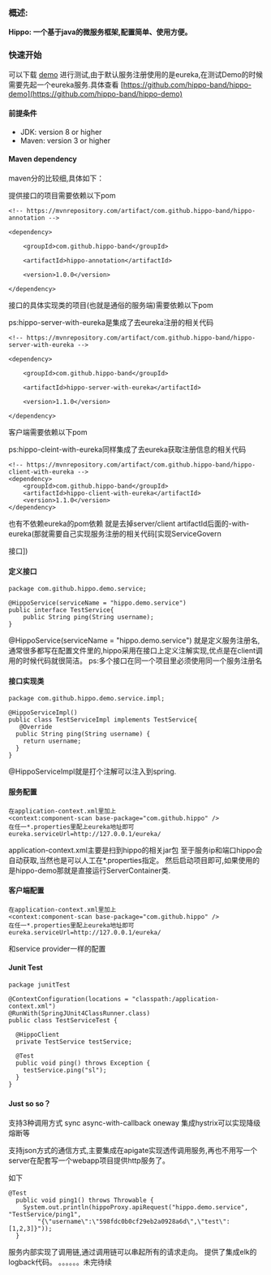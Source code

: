 ### **概述:**

**Hippo: 一个基于java的微服务框架,配置简单、使用方便。**

### 快速开始 

可以下载 [demo](https://github.com/hippo-band/hippo-demo) 进行测试,由于默认服务注册使用的是eureka,在测试Demo的时候需要先起一个eureka服务.具体查看 [https://github.com/hippo-band/hippo-demo](https://github.com/hippo-band/hippo-demo)

#### 前提条件

- JDK: version 8 or higher
- Maven: version 3 or higher

#### Maven dependency

maven分的比较细,具体如下：

提供接口的项目需要依赖以下pom

```
<!-- https://mvnrepository.com/artifact/com.github.hippo-band/hippo-annotation -->

<dependency>

    <groupId>com.github.hippo-band</groupId>

    <artifactId>hippo-annotation</artifactId>

    <version>1.0.0</version>

</dependency>
```

接口的具体实现类的项目(也就是通俗的服务端)需要依赖以下pom

ps:hippo-server-with-eureka是集成了去eureka注册的相关代码

```
<!-- https://mvnrepository.com/artifact/com.github.hippo-band/hippo-server-with-eureka -->

<dependency>

    <groupId>com.github.hippo-band</groupId>

    <artifactId>hippo-server-with-eureka</artifactId>

    <version>1.1.0</version>

</dependency>
```

客户端需要依赖以下pom

ps:hippo-cleint-with-eureka同样集成了去eureka获取注册信息的相关代码

```
<!-- https://mvnrepository.com/artifact/com.github.hippo-band/hippo-client-with-eureka -->
<dependency>
    <groupId>com.github.hippo-band</groupId>
    <artifactId>hippo-client-with-eureka</artifactId>
    <version>1.1.0</version>
</dependency>
```

也有不依赖eureka的pom依赖 就是去掉server/client artifactId后面的-with-eureka(那就需要自己实现服务注册的相关代码[实现ServiceGovern

接口])

#### 定义接口

```
package com.github.hippo.demo.service;

@HippoService(serviceName = "hippo.demo.service")
public interface TestService{
    public String ping(String username);
}
```

@HippoService(serviceName = "hippo.demo.service") 就是定义服务注册名,通常很多都写在配置文件里的,hippo采用在接口上定义注解实现,优点是在client调用的时候代码就很简洁。
ps:多个接口在同一个项目里必须使用同一个服务注册名

#### 接口实现类

```
package com.github.hippo.demo.service.impl;

@HippoServiceImpl()
public class TestServiceImpl implements TestService{
   @Override
  public String ping(String username) {
    return username;
  }
}
```

@HippoServiceImpl就是打个注解可以注入到spring.

#### 服务配置

```
在application-context.xml里加上
<context:component-scan base-package="com.github.hippo" />
在任一*.properties里配上eureka地址即可
eureka.serviceUrl=http://127.0.0.1/eureka/
```

application-context.xml主要是扫到hippo的相关jar包
至于服务ip和端口hippo会自动获取,当然也是可以人工在*.properties指定。
然后启动项目即可,如果使用的是hippo-demo那就是直接运行ServerContainer类.

#### 客户端配置

```
在application-context.xml里加上
<context:component-scan base-package="com.github.hippo" />
在任一*.properties里配上eureka地址即可
eureka.serviceUrl=http://127.0.0.1/eureka/
```

和service provider一样的配置

#### Junit Test

```
package junitTest

@ContextConfiguration(locations = "classpath:/application-context.xml")
@RunWith(SpringJUnit4ClassRunner.class)
public class TestServiceTest {
  
  @HippoClient
  private TestService testService;
  
  @Test
  public void ping() throws Exception {
    testService.ping("sl");
  }
}
```

#### Just so so？

支持3种调用方式 sync async-with-callback oneway
集成hystrix可以实现降级熔断等

支持json方式的通信方式,主要集成在apigate实现透传调用服务,再也不用写一个server在配套写一个webapp项目提供http服务了。

如下

```
@Test
  public void ping1() throws Throwable {
    System.out.println(hippoProxy.apiRequest("hippo.demo.service", "TestService/ping1",
        "{\"username\":\"598fdc0b0cf29eb2a0928a6d\",\"test\":[1,2,3]}"));
  }
```

服务内部实现了调用链,通过调用链可以串起所有的请求走向。
提供了集成elk的logback代码。
。。。。。。未完待续

